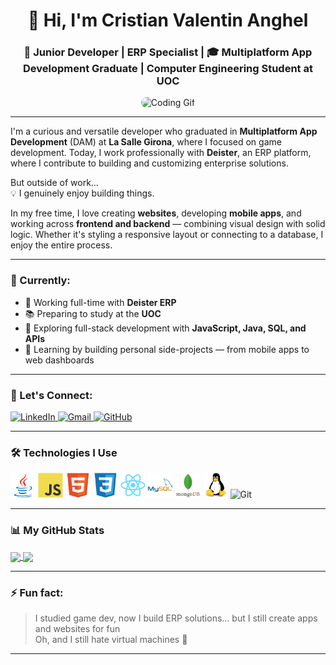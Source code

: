 <div align="center">

# 👋 Hi, I'm Cristian Valentin Anghel
### 💼 Junior Developer | ERP Specialist | 🎓 Multiplatform App Development Graduate | Computer Engineering Student at UOC

<img src="https://static.wixstatic.com/media/669128_ec1c7a78e9694aec8a07c2e48b292ae1~mv2.gif" alt="Coding Gif" style="max-width: 100%; width: 700px; border-radius: 10px;" />

</div>


---

I'm a curious and versatile developer who graduated in **Multiplatform App Development** (DAM) at **La Salle Girona**, where I focused on game development. Today, I work professionally with **Deister**, an ERP platform, where I contribute to building and customizing enterprise solutions.

But outside of work…  
💡 I genuinely enjoy building things.

In my free time, I love creating **websites**, developing **mobile apps**, and working across **frontend and backend** — combining visual design with solid logic. Whether it's styling a responsive layout or connecting to a database, I enjoy the entire process.

---

### 🧠 Currently:
- 💼 Working full-time with **Deister ERP**
- 📚 Preparing to study at the **UOC**
- 🔧 Exploring full-stack development with **JavaScript, Java, SQL, and APIs**
- 🧪 Learning by building personal side-projects — from mobile apps to web dashboards

---

### 🔗 Let's Connect:
<p align="left">
  <a href="https://www.linkedin.com/in/cristian-valentin-anghel-044560262/" target="_blank">
    <img src="https://img.shields.io/badge/LinkedIn-blue?style=for-the-badge&logo=linkedin&logoColor=white" alt="LinkedIn" />
  </a>
  <a href="mailto:cristian.anghel235@gmail.com" target="_blank">
    <img src="https://img.shields.io/badge/Gmail-red?style=for-the-badge&logo=gmail&logoColor=white" alt="Gmail" />
  </a>
  <a href="https://github.com/cristianvalentindev" target="_blank">
    <img src="https://img.shields.io/badge/GitHub-171515?style=for-the-badge&logo=github&logoColor=white" alt="GitHub" />
  </a>
</p>

---

### 🛠️ Technologies I Use
<p align="left">
  <img src="https://raw.githubusercontent.com/devicons/devicon/master/icons/java/java-original.svg" alt="Java" width="40" height="40"/>
  <img src="https://raw.githubusercontent.com/devicons/devicon/master/icons/javascript/javascript-original.svg" alt="JavaScript" width="40" height="40"/>
  <img src="https://raw.githubusercontent.com/devicons/devicon/master/icons/html5/html5-original.svg" alt="HTML" width="40" height="40"/>
  <img src="https://raw.githubusercontent.com/devicons/devicon/master/icons/css3/css3-original.svg" alt="CSS" width="40" height="40"/>
  <img src="https://raw.githubusercontent.com/devicons/devicon/master/icons/react/react-original.svg" alt="React" width="40" height="40"/>
  <img src="https://raw.githubusercontent.com/devicons/devicon/master/icons/mysql/mysql-original-wordmark.svg" alt="MySQL" width="40" height="40"/>
  <img src="https://raw.githubusercontent.com/devicons/devicon/master/icons/mongodb/mongodb-original-wordmark.svg" alt="MongoDB" width="40" height="40"/>
  <img src="https://raw.githubusercontent.com/devicons/devicon/master/icons/linux/linux-original.svg" alt="Linux" width="40" height "40"/>
  <img src="https://www.vectorlogo.zone/logos/git-scm/git-scm-icon.svg" alt="Git" width="40" height="40"/>
</p>

---

### 📊 My GitHub Stats

<p>
  <a href="https://github.com/anuraghazra/github-readme-stats">
    <img height="180" align="center"
      src="https://github-readme-stats.vercel.app/api?username=cristianvalentindev&show_icons=true&include_all_commits=true&count_private=true&theme=dark&hide_border=true&border_radius=10&custom_title=Cristian%27s%20GitHub%20Stats" />
  </a>
  <a href="https://github.com/anuraghazra/github-readme-stats">
    <img height="180" align="center"
      src="https://github-readme-stats.vercel.app/api/top-langs?username=cristianvalentindev&layout=compact&langs_count=8&card_width=320&theme=dark&hide_border=true&border_radius=10&custom_title=Most%20Used%20Languages" />
  </a>
</p>

---

### ⚡ Fun fact:
> I studied game dev, now I build ERP solutions… but I still create apps and websites for fun  
> Oh, and I still hate virtual machines 😤

---
